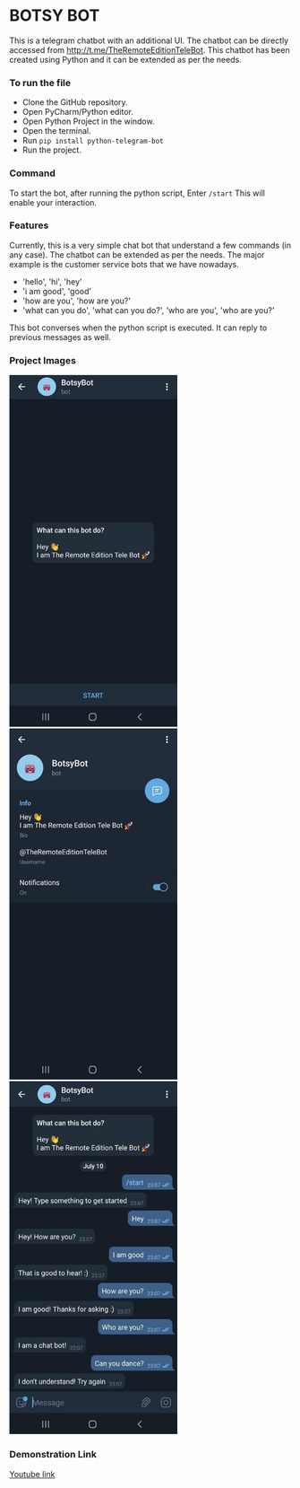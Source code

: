 # BOTSY BOT
This is a telegram chatbot with an additional UI. The chatbot can be directly accessed from http://t.me/TheRemoteEditionTeleBot. 
This chatbot has been created using Python and it can be extended as per the needs. 

### To run the file
- Clone the GitHub repository.
- Open PyCharm/Python editor.
- Open Python Project in the window.
- Open the terminal.
- Run ```pip install python-telegram-bot```
- Run the project.

### Command
To start the bot, after running the python script,
Enter ```/start```
This will enable your interaction.

### Features
Currently, this is a very simple chat bot that understand a few commands (in any case). The chatbot can be extended as per the needs. The major example is the customer service bots that we have nowadays. 
- 'hello', 'hi', 'hey' 
- 'i am good', 'good'
- 'how are you', 'how are you?'
- 'what can you do', 'what can you do?', 'who are you', 'who are you?'

This bot converses when the python script is executed. It can reply to previous messages as well. 

### Project Images
<img src = "assets/images/Project_Image_002.jpeg" width= "300">    <img src = "assets/images/Project_Image_003.jpeg" width= "300">    <img src = "assets/images/Project_Image_001.jpeg" width= "300">

### Demonstration Link
[Youtube link](https://youtu.be/eCnvboEd6mY)
